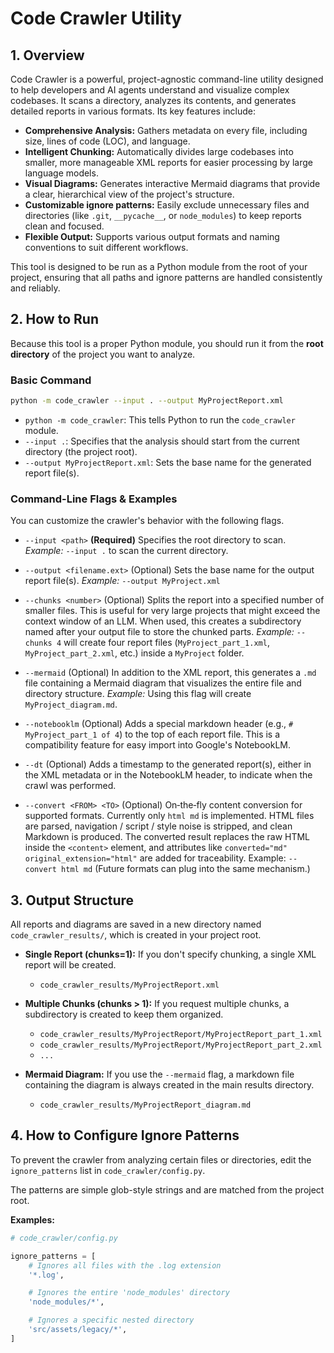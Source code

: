 # Code Crawler Utility

## 1. Overview

Code Crawler is a powerful, project-agnostic command-line utility designed to help developers and AI agents understand and visualize complex codebases. It scans a directory, analyzes its contents, and generates detailed reports in various formats. Its key features include:

- **Comprehensive Analysis:** Gathers metadata on every file, including size, lines of code (LOC), and language.
- **Intelligent Chunking:** Automatically divides large codebases into smaller, more manageable XML reports for easier processing by large language models.
- **Visual Diagrams:** Generates interactive Mermaid diagrams that provide a clear, hierarchical view of the project's structure.
- **Customizable ignore patterns:** Easily exclude unnecessary files and directories (like `.git`, `__pycache__`, or `node_modules`) to keep reports clean and focused.
- **Flexible Output:** Supports various output formats and naming conventions to suit different workflows.

This tool is designed to be run as a Python module from the root of your project, ensuring that all paths and ignore patterns are handled consistently and reliably.

## 2. How to Run

Because this tool is a proper Python module, you should run it from the **root directory** of the project you want to analyze.

### Basic Command

```bash
python -m code_crawler --input . --output MyProjectReport.xml
```

- `python -m code_crawler`: This tells Python to run the `code_crawler` module.
- `--input .`: Specifies that the analysis should start from the current directory (the project root).
- `--output MyProjectReport.xml`: Sets the base name for the generated report file(s).

### Command-Line Flags & Examples

You can customize the crawler's behavior with the following flags.

-   `--input <path>` **(Required)**
    Specifies the root directory to scan.
    *Example:* `--input .` to scan the current directory.

-   `--output <filename.ext>` (Optional)
    Sets the base name for the output report file(s).
    *Example:* `--output MyProject.xml`

-   `--chunks <number>` (Optional)
    Splits the report into a specified number of smaller files. This is useful for very large projects that might exceed the context window of an LLM. When used, this creates a subdirectory named after your output file to store the chunked parts.
    *Example:* `--chunks 4` will create four report files (`MyProject_part_1.xml`, `MyProject_part_2.xml`, etc.) inside a `MyProject` folder.

-   `--mermaid` (Optional)
    In addition to the XML report, this generates a `.md` file containing a Mermaid diagram that visualizes the entire file and directory structure.
    *Example:* Using this flag will create `MyProject_diagram.md`.

-   `--notebooklm` (Optional)
    Adds a special markdown header (e.g., `# MyProject_part_1 of 4`) to the top of each report file. This is a compatibility feature for easy import into Google's NotebookLM.

-   `--dt` (Optional)
    Adds a timestamp to the generated report(s), either in the XML metadata or in the NotebookLM header, to indicate when the crawl was performed.

-   `--convert <FROM> <TO>` (Optional)
    On‑the‑fly content conversion for supported formats. Currently only `html md` is implemented. HTML files are parsed, navigation / script / style noise is stripped, and clean Markdown is produced. The converted result replaces the raw HTML inside the `<content>` element, and attributes like `converted="md" original_extension="html"` are added for traceability.
    Example: `--convert html md`
    (Future formats can plug into the same mechanism.)

## 3. Output Structure

All reports and diagrams are saved in a new directory named `code_crawler_results/`, which is created in your project root.

- **Single Report (chunks=1):** If you don't specify chunking, a single XML report will be created.
  - `code_crawler_results/MyProjectReport.xml`

- **Multiple Chunks (chunks > 1):** If you request multiple chunks, a subdirectory is created to keep them organized.
  - `code_crawler_results/MyProjectReport/MyProjectReport_part_1.xml`
  - `code_crawler_results/MyProjectReport/MyProjectReport_part_2.xml`
  - `...`

- **Mermaid Diagram:** If you use the `--mermaid` flag, a markdown file containing the diagram is always created in the main results directory.
  - `code_crawler_results/MyProjectReport_diagram.md`

## 4. How to Configure Ignore Patterns

To prevent the crawler from analyzing certain files or directories, edit the `ignore_patterns` list in `code_crawler/config.py`.

The patterns are simple glob-style strings and are matched from the project root.

**Examples:**
```python
# code_crawler/config.py

ignore_patterns = [
    # Ignores all files with the .log extension
    '*.log',

    # Ignores the entire 'node_modules' directory
    'node_modules/*',

    # Ignores a specific nested directory
    'src/assets/legacy/*',
]
```
